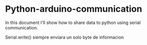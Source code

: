 # Python-arduino-communication
In this document I'll show how to share data to python using serial communication.

Serial.write() siempre enviara un solo byte de informacion
